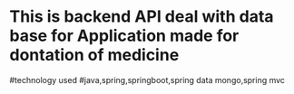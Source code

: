 # This is backend API deal with data base for Application made for dontation of medicine

#technology used 
#java,spring,springboot,spring data mongo,spring mvc
